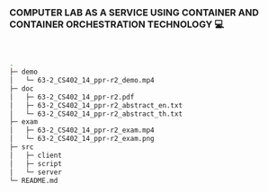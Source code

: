 ### COMPUTER LAB AS A SERVICE USING CONTAINER AND CONTAINER ORCHESTRATION TECHNOLOGY 💻
<br>

```bash
.
├─ demo
│   └─ 63-2_CS402_14_ppr-r2_demo.mp4
├─ doc
│   ├─ 63-2_CS402_14_ppr-r2.pdf
│   ├─ 63-2_CS402_14_ppr-r2_abstract_en.txt
│   └─ 63-2_CS402_14_ppr-r2_abstract_th.txt
├─ exam
│   ├─ 63-2_CS402_14_ppr-r2_exam.mp4
│   └─ 63-2_CS402_14_ppr-r2_exam.png
├─ src
│   ├─ client
│   ├─ script
│   └─ server
└─ README.md
```
